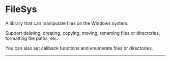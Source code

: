 # FileSys
A library that can manipulate files on the Windows system.

Support deleting, creating, copying, moving, renaming files or directories, formatting file paths, etc.

You can also set callback functions and enumerate files or directories.

- - -


